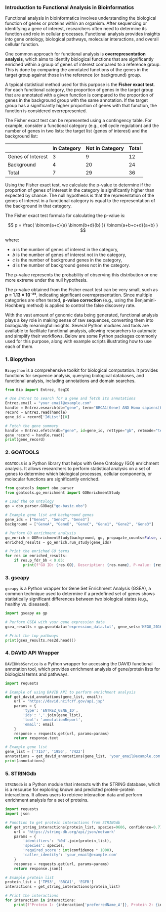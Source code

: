 ### Introduction to Functional Analysis in Bioinformatics

Functional analysis in bioinformatics involves understanding the biological function of genes or proteins within an organism. After sequencing or identifying a gene of interest, researchers often need to determine its function and role in cellular processes. Functional analysis provides insights into gene ontology, biological pathways, molecular interactions, and overall cellular function.

One common approach for functional analysis is **overrepresentation analysis**, which aims to identify biological functions that are significantly enriched within a group of genes of interest compared to a reference group. This is done by comparing the annotated functions of the genes in the target group against those in the reference (or background) group.

A typical statistical method used for this purpose is the **Fisher exact test**. For each functional category, the proportion of genes in the target group that are annotated with a given function is compared to the proportion of genes in the background group with the same annotation. If the target group has a significantly higher proportion of genes with that function, the function is considered overrepresented.

The Fisher exact test can be represented using a contingency table. For example, consider a functional category (e.g., cell cycle regulation) and the number of genes in two lists: the target list (genes of interest) and the background list:

|                | In Category | Not in Category | Total |
|----------------|-------------|-----------------|-------|
| Genes of Interest | 3           | 9               | 12    |
| Background       | 4           | 20              | 24    |
| Total            | 7           | 29              | 36    |

Using the Fisher exact test, we calculate the p-value to determine if the proportion of genes of interest in the category is significantly higher than expected by chance. The null hypothesis is that the representation of the genes of interest in a functional category is equal to the representation of the background in that category.

The Fisher exact test formula for calculating the p-value is:


$$
p = \frac{ \binom{a+c}{a} \binom{b+d}{b} }{ \binom{a+b+c+d}{a+b} }
$$


where:
- $a$ is the number of genes of interest in the category,
- $b$ is the number of genes of interest not in the category,
- $c$ is the number of background genes in the category,
- $d$ is the number of background genes not in the category.

The p-value represents the probability of observing this distribution or one more extreme under the null hypothesis.

The p-value obtained from the Fisher exact test can be very small, such as **$p$ = 1.13 × 10⁻²⁹**, indicating significant overrepresentation. Since multiple categories are often tested, **p-value correction** (e.g., using the Benjamini-Hochberg method) is applied to control the false discovery rate.

With the vast amount of genomic data being generated, functional analysis plays a key role in making sense of raw sequences, converting them into biologically meaningful insights. Several Python modules and tools are available to facilitate functional analysis, allowing researchers to automate and simplify their workflows. Below are some Python packages commonly used for this purpose, along with example scripts illustrating how to use each of them.

### 1. **Biopython**

`Biopython` is a comprehensive toolkit for biological computation. It provides functions for sequence analysis, querying biological databases, and functional analysis, including annotations and domain searches.

```python
from Bio import Entrez, SeqIO

# Use Entrez to search for a gene and fetch its annotations
Entrez.email = "your_email@example.com"
handle = Entrez.esearch(db="gene", term="BRCA1[Gene] AND Homo sapiens[Organism]")
record = Entrez.read(handle)
gene_id = record['IdList'][0]

# Fetch the gene summary
handle = Entrez.efetch(db="gene", id=gene_id, rettype="gb", retmode="text")
gene_record = handle.read()
print(gene_record)
```

### 2. **GOATOOLS**

`GOATOOLS` is a Python library that helps with Gene Ontology (GO) enrichment analysis. It allows researchers to perform statistical analysis on a set of genes to determine which biological processes, cellular components, or molecular functions are significantly enriched.

```python
from goatools import obo_parser
from goatools.go_enrichment import GOEnrichmentStudy

# Load the GO Ontology
go = obo_parser.GODag("go-basic.obo")

# Example gene list and background genes
gene_ids = ["Gene1", "Gene2", "Gene3"]
background = ["GeneA", "GeneB", "GeneC", "Gene1", "Gene2", "Gene3"]

# Perform GO enrichment analysis
go_enrich = GOEnrichmentStudy(background, go, propagate_counts=False, alpha=0.05, methods=['fdr_bh'])
enriched_results = go_enrich.run_study(gene_ids)

# Print the enriched GO terms
for res in enriched_results:
    if res.p_fdr_bh < 0.05:
        print(f"GO ID: {res.GO}, Description: {res.name}, P-value: {res.p_fdr_bh}")
```

### 3. **gseapy**

`gseapy` is a Python wrapper for Gene Set Enrichment Analysis (GSEA), a common technique used to determine if a predefined set of genes shows statistically significant differences between two biological states (e.g., healthy vs. diseased).

```python
import gseapy as gp

# Perform GSEA with your gene expression data
gsea_results = gp.gsea(data='expression_data.txt', gene_sets='KEGG_2016', cls='class_labels.cls', outdir='gsea_output')

# Print the top pathways
print(gsea_results.res2d.head())
```

### 4. **DAVID API Wrapper**

`DAVIDWebService` is a Python wrapper for accessing the DAVID functional annotation tool, which provides enrichment analysis of gene/protein lists for biological terms and pathways.

```python
import requests

# Example of using DAVID API to perform enrichment analysis
def get_david_annotations(gene_list, email):
    url = 'https://david.ncifcrf.gov/api.jsp'
    params = {
        'type': 'ENTREZ_GENE_ID',
        'ids': ','.join(gene_list),
        'tool': 'annotationReport',
        'email': email
    }
    response = requests.get(url, params=params)
    return response.text

# Example gene list
gene_list = ['7157', '1956', '7422']
annotations = get_david_annotations(gene_list, 'your_email@example.com')
print(annotations)
```

### 5. **STRINGdb**

`STRINGdb` is a Python module that interacts with the STRING database, which is a resource for exploring known and predicted protein-protein interactions. It allows users to retrieve interaction data and perform enrichment analysis for a set of proteins.

```python
import requests
import json

# Function to get protein interactions from STRINGdb
def get_string_interactions(protein_list, species=9606, confidence=0.7):
    url = 'https://string-db.org/api/json/network'
    params = {
        'identifiers': '%0d'.join(protein_list),
        'species': species,
        'required_score': int(confidence * 1000),
        'caller_identity': 'your_email@example.com'
    }
    response = requests.get(url, params=params)
    return response.json()

# Example protein list
protein_list = ['TP53', 'BRCA1', 'EGFR']
interactions = get_string_interactions(protein_list)

# Print the interactions
for interaction in interactions:
    print(f"Protein 1: {interaction['preferredName_A']}, Protein 2: {interaction['preferredName_B']}, Score: {interaction['score']}")
```
